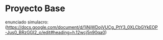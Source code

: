 # Proyecto Base

enunciado simulacro: (https://docs.google.com/document/d/1jNjWDojVUCg_PtY3_0XLCbGYkEOP-Jus0_BRzGGI2_o/edit#heading=h.12wcj5n90qa0)
